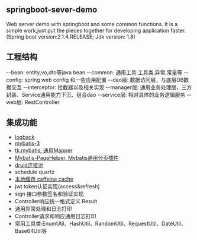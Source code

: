 ## springboot-sever-demo
Web server demo with springboot and some common functions.
It is a simple work,just put the pieces together for developing application faster.
(Spring boot version:2.1.4.RELEASE; Jdk version: 1.8)
## 工程结构
--bean: entity,vo,dto等java bean
--common: 通用工具:工具类,异常,常量等
--config: spring web config 和一些应用配置
--dao层: 数据访问层，与底层DB数据交互
--interceptor: 拦截器以及相关实现
--manager层: 通用业务处理层，三方封装、Service通用能力下沉、组合dao
--service层: 相对具体的业务逻辑服务
--web层: RestController

## 集成功能
- [logback](http://logback.qos.ch/)
- [mybatis-3](https://mybatis.org/mybatis-3/)
- [tk.mybatis, 通用Mapper](https://github.com/abel533/Mapper )
- [Mybatis-PageHelper, Mybatis通用分页插件](https://github.com/pagehelper/Mybatis-PageHelper)
- [druid连接池](https://github.com/alibaba/druid)
- schedule quartz
- [本地缓存 caffeine cache](https://github.com/ben-manes/caffeine)
- jwt token认证实现(access&refresh)
- sign 接口参数签名和验证实现
- Controller响应统一格式定义 Result<T>
- 通用异常处理和日志打印
- Controller请求和响应通用日志打印
- 常用工具类:EnumUtil、HashUtil、RandomUtil、RequestUtil、DateUtil、Base64Util等






